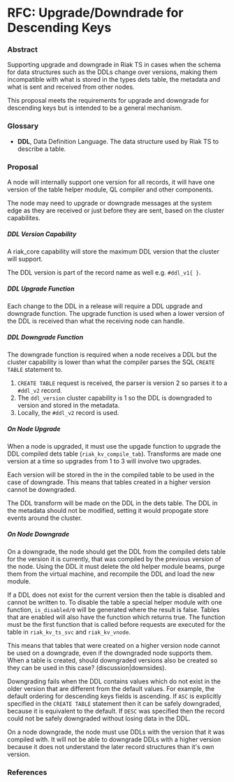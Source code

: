# RFC: Upgrade/Downdrade for Descending Keys

### Abstract

Supporting upgrade and downgrade in Riak TS in cases when the schema for data structures such as the DDLs change over versions, making them incompatible with what is stored in the types dets table, the metadata and what is sent and received from other nodes.

This proposal meets the requirements for upgrade and downgrade for descending keys but is intended to be a general mechanism.

### Glossary

* **DDL**, Data Definition Language. The data structure used by Riak TS to describe a table.

### Proposal

A node will internally support one version for all records, it will have one version of the table helper module, QL compiler and other components.

The node may need to upgrade or downgrade messages at the system edge as they are received or just before they are sent, based on the cluster capabilites.

##### DDL Version Capability

A riak_core capability will store the maximum DDL version that the cluster will support.

The DDL version is part of the record name as well e.g. `#ddl_v1{ }`.

##### DDL Upgrade Function

Each change to the DDL in a release will require a DDL upgrade and downgrade function.  The upgrade function is used when a lower version of the DDL is received than what the receiving node can handle.

##### DDL Downgrade Function

The downgrade function is required when a node receives a DDL but the cluster capability is lower than what the compiler parses the SQL `CREATE TABLE` statement to.

1. `CREATE TABLE` request is received, the parser is version 2 so parses it to a `#ddl_v2` record.
2. The `ddl_version` cluster capability is 1 so the DDL is downgraded to version and stored in the metadata.
3. Locally, the `#ddl_v2` record is used.

##### On Node Upgrade

When a node is upgraded, it must use the upgade function to upgrade the DDL compiled dets table (`riak_kv_compile_tab`). Transforms are made one version at a time so upgrades from 1 to 3 will involve two upgrades.

Each version will be stored in the in the compiled table to be used in the case of downgrade.  This means that tables created in a higher version cannot be downgraded.

The DDL transform will be made on the DDL in the dets table. The DDL in the metadata should not be modified, setting it would propogate store events around the cluster.

##### On Node Downgrade

On a downgrade, the node should get the DDL from the compiled dets table for the version it is currently, that was compiled by the previous version of the node. Using the DDL it must delete the old helper module beams, purge them from the virtual machine, and recompile the DDL and load the new module.

If a DDL does not exist for the current version then the table is disabled and cannot be written to. To disable the table a special helper module with one function, `is_disabled/0` will be generated where the result is false. Tables that are enabled will also have the function which returns true. The function must be the first function that is called before requests are executed for the table in `riak_kv_ts_svc` and `riak_kv_vnode`.

This means that tables that were created on a higher version node cannot be used on a downgrade, even if the downgraded node supports them. When a table is created, should downgraded versions also be created so they can be used in this case? (discussion|downsides).

Downgrading fails when the DDL contains values which do not exist in the older version that are different from the default values. For example, the default ordering for descending keys fields is ascending. If `ASC` is explicitly specified in the `CREATE TABLE` statement then it can be safely downgraded, because it is equivalent to the default. If `DESC` was specified then the record could not be safely downgraded without losing data in the DDL.

On a node downgrade, the node must use DDLs with the version that it was compiled with. It will not be able to downgrade DDLs with a higher version because it does not understand the later record structures than it's own version.

### References

